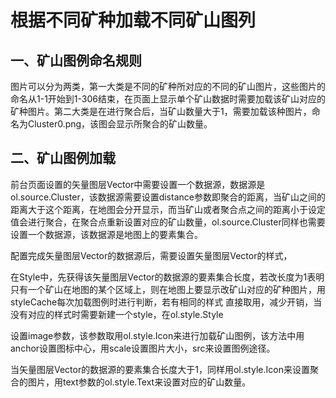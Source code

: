 # 根据不同矿种加载不同矿山图列

## 一、矿山图例命名规则

图片可以分为两类，第一大类是不同的矿种所对应的不同的矿山图片，这些图片的命名从1-1开始到1-306结束，在页面上显示单个矿山数据时需要加载该矿山对应的矿种图片。第二大类是在进行聚合后，当矿山数量大于1，需要加载该种图片，命名为Cluster0.png，该图会显示所聚合的矿山数量。

## 二、矿山图例加载

前台页面设置的矢量图层Vector中需要设置一个数据源，数据源是ol.source.Cluster，该数据源需要设置distance参数即聚合的距离，当矿山之间的距离大于这个距离，在地图会分开显示，而当矿山或者聚合点之间的距离小于设定值会进行聚合，在聚合点重新设置对应的矿山数量，ol.source.Cluster同样也需要设置一个数据源，该数据源是地图上的要素集合。

配置完成矢量图层Vector的数据源后，需要设置矢量图层Vector的样式，

在Style中，先获得该矢量图层Vector的数据源的要素集合长度，若改长度为1表明只有一个矿山在地图的某个区域上，则在地图上要显示改矿山对应的矿种图片，用 styleCache每次加载图例时进行判断，若有相同的样式 直接取用，减少开销，当没有对应的样式时需要新建一个style，在ol.style.Style

设置image参数，该参数取用ol.style.Icon来进行加载矿山图例，该方法中用anchor设置图标中心，用scale设置图片大小，src来设置图例途径。

 当矢量图层Vector的数据源的要素集合长度大于1，同样用ol.style.Icon来设置聚合的图片，用text参数的ol.style.Text来设置对应的矿山数量。

